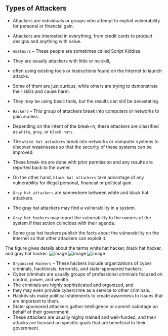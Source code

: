 ## Types of Attackers

+ Attackers are individuals or groups who attempt to exploit vulnerability for personal or financial gain. 
+ Attackers are interested in everything, from credit cards to product designs and anything with value.

+ `Amateurs` – These people are sometimes called Script Kiddies. 
+ They are usually attackers with little or no skill, 
+ often using existing tools or instructions found on the Internet to launch attacks. 
+ Some of them are just curious, while others are trying to demonstrate their skills and cause harm. 
+ They may be using basic tools, but the results can still be devastating.

+ `Hackers` – This group of attackers break into computers or networks to gain access. 
+ Depending on the intent of the break-in, these attackers are classified as `white`, `gray`, or `black hats`.
+ The `white hat attackers` break into networks or computer systems to discover weaknesses so that the security of these systems can be improved. 
+ These break-ins are done with prior permission and any results are reported back to the owner. 
+ On the other hand, `black hat attackers` take advantage of any vulnerability for illegal personal, financial or political gain. 
+ `Gray hat attackers` are somewhere between white and black hat attackers. 
+ The gray hat attackers may find a vulnerability in a system. 
+ `Gray hat hackers` may report the vulnerability to the owners of the system if that action coincides with their agenda. 
+ Some gray hat hackers publish the facts about the vulnerability on the Internet so that other attackers can exploit it.

The figure gives details about the terms white hat hacker, black hat hacker, and gray hat hacker.
![image](https://user-images.githubusercontent.com/51156057/235144411-d6d18fdf-a03d-487a-9922-19fd803f087f.png)
![image](https://user-images.githubusercontent.com/51156057/235144064-effc3fa0-37b1-4491-9ae0-45a414050998.png)
![image](https://user-images.githubusercontent.com/51156057/235144160-b700e3ad-3b19-4ac3-8ad7-6b6d1eefc7a0.png)


+ `Organized Hackers` – These hackers include organizations of cyber criminals, hacktivists, terrorists, and state-sponsored hackers. 
+ Cyber criminals are usually groups of professional criminals focused on control, power, and wealth. 
+ The criminals are highly sophisticated and organized, and 
+ they may even provide cybercrime as a service to other criminals. 
+ Hacktivists make political statements to create awareness to issues that are important to them. 
+ State-sponsored attackers gather intelligence or commit sabotage on behalf of their government. 
+ These attackers are usually highly trained and well-funded, and their attacks are focused on specific goals that are beneficial to their government.
